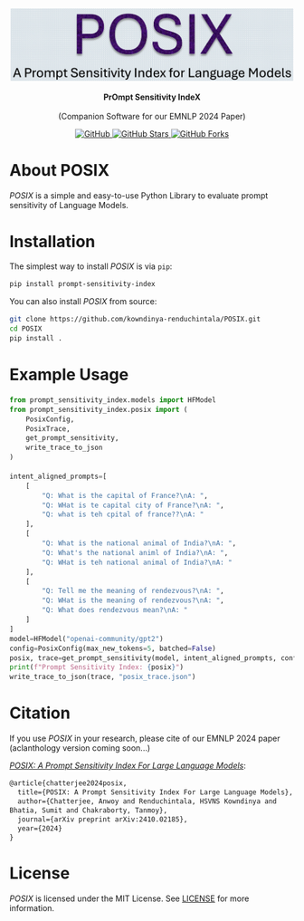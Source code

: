 <p align="center">
    <br>
        &nbsp&nbsp&nbsp&nbsp&nbsp&nbsp&nbsp&nbsp&nbsp&nbsp&nbsp&nbsp
        <img src="https://github.com/kowndinya-renduchintala/POSIX/blob/main/posix_logo.png" width="500" />
    </br>
    <br>
        <strong> PrOmpt Sensitivity IndeX</strong>
    </br>
    <br>
        (Companion Software for our EMNLP 2024 Paper)
    </br>
</p>

<p align="center">
    <a href="https://github.com/kowndinya-renduchintala/POSIX/blob/main/LICENSE.txt">
        <img alt="GitHub" src="https://img.shields.io/github/license/kowndinya-renduchintala/POSIX?color=blue">
    </a>
    <a href="#">
        <img alt="GitHub Stars" src="https://img.shields.io/github/stars/kowndinya-renduchintala/POSIX">
    </a>
    <a href="#">
        <img alt="GitHub Forks" src="https://img.shields.io/github/forks/kowndinya-renduchintala/POSIX">
    </a>
</p>

# About POSIX

*POSIX* is a simple and easy-to-use Python Library to evaluate prompt sensitivity of Language Models. 

# Installation

The simplest way to install *POSIX* is via `pip`:
```bash
pip install prompt-sensitivity-index
```

You can also install *POSIX* from source:
```bash
git clone https://github.com/kowndinya-renduchintala/POSIX.git
cd POSIX
pip install .
```

# Example Usage

```python
from prompt_sensitivity_index.models import HFModel
from prompt_sensitivity_index.posix import (
    PosixConfig, 
    PosixTrace, 
    get_prompt_sensitivity, 
    write_trace_to_json
)

intent_aligned_prompts=[
    [
        "Q: What is the capital of France?\nA: ",
        "Q: WHat is te capital city of France?\nA: ",
        "Q: what is teh cpital of france??\nA: "
    ],
    [
        "Q: What is the national animal of India?\nA: ",
        "Q: What's the national animl of India?\nA: ",
        "Q: WHat is teh national animal of India?\nA: "
    ],
    [
        "Q: Tell me the meaning of rendezvous?\nA: ",
        "Q: WHat is the meaning of rendezvous?\nA: ",
        "Q: What does rendezvous mean?\nA: "
    ]
]
model=HFModel("openai-community/gpt2")
config=PosixConfig(max_new_tokens=5, batched=False)
posix, trace=get_prompt_sensitivity(model, intent_aligned_prompts, config, verbose=True)
print(f"Prompt Sensitivity Index: {posix}")
write_trace_to_json(trace, "posix_trace.json")
```

# Citation

If you use *POSIX* in your research, please cite of our EMNLP 2024 paper (aclanthology version coming soon...)

[_POSIX: A Prompt Sensitivity Index For Large Language Models_](https://arxiv.org/abs/2410.02185):

```
@article{chatterjee2024posix,
  title={POSIX: A Prompt Sensitivity Index For Large Language Models},
  author={Chatterjee, Anwoy and Renduchintala, HSVNS Kowndinya and Bhatia, Sumit and Chakraborty, Tanmoy},
  journal={arXiv preprint arXiv:2410.02185},
  year={2024}
}
```

# License

*POSIX* is licensed under the MIT License. See [LICENSE](LICENSE) for more information.